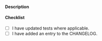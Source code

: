 #### Description

<!-- describe your changes here -->

#### Checklist

 - [ ] I have updated tests where applicable.
 - [ ] I have added an entry to the CHANGELOG.
